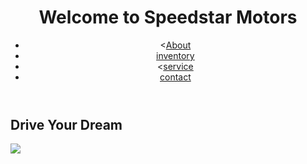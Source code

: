 <DOCTYPE html>
<html lang="en">
<head>
  <title>Speedstar Motors</title>
</head>
<header>
  <h1>Welcome to Speedstar Motors</h1>
<nav>
  <ul>
 <li><<a href="about">About</a></li>
  <li><a href="inventory">inventory</a></li>
  <li><<a href="services">service</a></li>
  <li><a href="contact">contact</a></li>
  </ul>
</nav>
</header>
<main>
  <h2>Drive Your Dream</h2>
  <img src=
</main>
